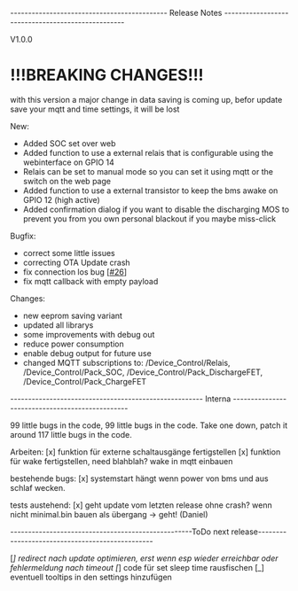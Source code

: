 -------------------------------------------- Release Notes --------------------------------------------------

V1.0.0

# !!!BREAKING CHANGES!!!
with this version a major change in data saving is coming up, befor update save your mqtt and time settings, it will be lost

New:
- Added SOC set over web
- Added function to use a external relais that is configurable using the webinterface on GPIO 14
- Relais can be set to manual mode so you can set it using mqtt or the switch on the web page
- Added function to use a external transistor to keep the bms awake on GPIO 12 (high active)
- Added confirmation dialog if you want to disable the discharging MOS to prevent you from you own personal blackout if you maybe miss-click

Bugfix:
- correct some little issues
- correcting OTA Update crash
- fix connection los bug [[#26](https://github.com/softwarecrash/DALY-BMS-to-MQTT/issues/26)]
- fix mqtt callback with empty payload

Changes:
- new eeprom saving variant
- updated all librarys
- some improvements with debug out
- reduce power consumption
- enable debug output for future use
- changed MQTT subscriptions to: /Device_Control/Relais, /Device_Control/Pack_SOC, /Device_Control/Pack_DischargeFET, /Device_Control/Pack_ChargeFET

------------------------------------------------------ Interna ------------------------------------------------

99 little bugs in the code, 99 little bugs in the code. Take one down, patch it around 117 little bugs in the code.

Arbeiten:
[x] funktion für externe schaltausgänge fertigstellen
[x] funktion für wake fertigstellen, need blahblah? wake in mqtt einbauen

bestehende bugs:
[x] systemstart hängt wenn power von bms und aus schlaf wecken.

tests austehend:
[x] geht update vom letzten release ohne crash? wenn nicht minimal.bin bauen als übergang -> geht! (Daniel)


---------------------------------------------------ToDo next release------------------------------------------------

[_] redirect nach update optimieren, erst wenn esp wieder erreichbar oder fehlermeldung nach timeout
[_] code für set sleep time rausfischen
[_] eventuell tooltips in den settings hinzufügen